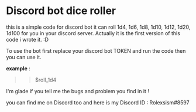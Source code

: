# Discord bot dice roller

this is a simple code for discord bot it can roll 1d4, 1d6, 1d8, 1d10, 1d12, 1d20, 1d100 for you in your discord server. 
Actually it is the first version of this code i wrote it. :D

To use the bot first replace your discord bot TOKEN and run the code then you can use it.

**example** : 

 >> $roll_1d4
  
I'm glade if you tell me the bugs and problem you find in it !

you can find me on Discord too and here is my Discord ID : Rolexsism#8597
